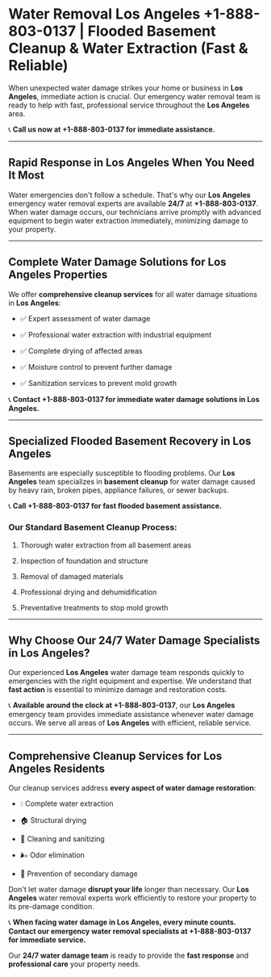 # Water Removal Los Angeles +1-888-803-0137 | Flooded Basement Cleanup & Water Extraction (Fast & Reliable)

When unexpected water damage strikes your home or business in **Los Angeles**, immediate action is crucial. Our emergency water removal team is ready to help with fast, professional service throughout the **Los Angeles** area. 

📞 **Call us now at +1-888-803-0137 for immediate assistance.**

---

## Rapid Response in Los Angeles When You Need It Most

Water emergencies don't follow a schedule. That's why our **Los Angeles** emergency water removal experts are available **24/7** at **+1-888-803-0137**. When water damage occurs, our technicians arrive promptly with advanced equipment to begin water extraction immediately, minimizing damage to your property.

---

## Complete Water Damage Solutions for Los Angeles Properties

We offer **comprehensive cleanup services** for all water damage situations in **Los Angeles**:

- ✅ Expert assessment of water damage  
- ✅ Professional water extraction with industrial equipment  
- ✅ Complete drying of affected areas  
- ✅ Moisture control to prevent further damage  
- ✅ Sanitization services to prevent mold growth  

📞 **Contact +1-888-803-0137 for immediate water damage solutions in Los Angeles.**

---

## Specialized Flooded Basement Recovery in Los Angeles

Basements are especially susceptible to flooding problems. Our **Los Angeles** team specializes in **basement cleanup** for water damage caused by heavy rain, broken pipes, appliance failures, or sewer backups. 

📞 **Call +1-888-803-0137 for fast flooded basement assistance.**

### Our Standard Basement Cleanup Process:
1. Thorough water extraction from all basement areas  
2. Inspection of foundation and structure  
3. Removal of damaged materials  
4. Professional drying and dehumidification  
5. Preventative treatments to stop mold growth  

---

## Why Choose Our 24/7 Water Damage Specialists in Los Angeles?

Our experienced **Los Angeles** water damage team responds quickly to emergencies with the right equipment and expertise. We understand that **fast action** is essential to minimize damage and restoration costs.

📞 **Available around the clock at +1-888-803-0137**, our **Los Angeles** emergency team provides immediate assistance whenever water damage occurs. We serve all areas of **Los Angeles** with efficient, reliable service.

---

## Comprehensive Cleanup Services for Los Angeles Residents

Our cleanup services address **every aspect of water damage restoration**:

- 💧 Complete water extraction  
- 🏠 Structural drying  
- 🧼 Cleaning and sanitizing  
- 🌬️ Odor elimination  
- 🚫 Prevention of secondary damage  

Don't let water damage **disrupt your life** longer than necessary. Our **Los Angeles** water removal experts work efficiently to restore your property to its pre-damage condition.

📞 **When facing water damage in Los Angeles, every minute counts. Contact our emergency water removal specialists at +1-888-803-0137 for immediate service.**

Our **24/7 water damage team** is ready to provide the **fast response** and **professional care** your property needs.